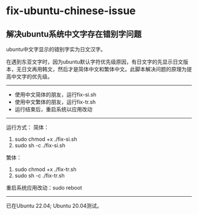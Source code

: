 # fix-ubuntu-chinese-issue
解决ubuntu系统中文字存在错别字问题
---
ubuntu中文字显示的错别字实为日文汉字。

在遇到东亚文字时，因为ubuntu默认字符优先级原因，有日文字的先显示日文版本，无日文再用韩文，然后才是简体中文和繁体中文。此脚本解决问题的原理为提高中文字的优先级。

---
 - 使用中文简体的朋友，运行fix-si.sh
 - 使用中文繁体的朋友，运行fix-tr.sh
 - 运行结束后，重启系统以应用改动
---
运行方式：
简体：
 1. sudo chmod +x ./fix-si.sh
 2. sudo sh -c ./fix-si.sh

繁体：
 1. sudo chmod +x ./fix-tr.sh
 2. sudo sh -c ./fix-tr.sh

重启系统应用改动：sudo reboot

---
已在Ubuntu 22.04; Ubuntu 20.04测试。

